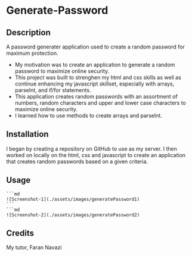 # Generate-Password
## Description
A password generater application used to create a random password for maximum protection.
- My motivation was to create an application to generate a random password to maximize online security.
- This project was built to strenghen my html and css skills as well as continue enhancing my javascript skillset, especially with arrays, parseInt, and if/for statements.
- This application creates random passwords with an assortment of numbers, random characters and upper and lower case characters to maximize online security.
- I learned how to use methods to create arrays and parseInt.
## Installation
I began by creating a repository on GitHub to use as my server.
I then worked on locally on the html, css and javascript to create an application that creates random passwords based on a given criteria.
## Usage
    ```md
    ![Screenshot-1](./assets/images/generatePassword1)
    ```
    ```md
    ![Screenshot-2](./assets/images/generatePassword2)
## Credits
My tutor, Faran Navazi